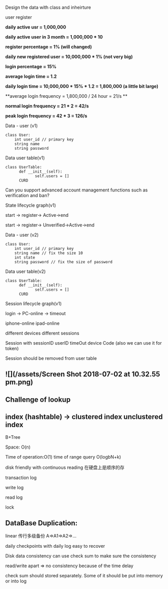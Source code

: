 Design the data with class and inheirture

user register

**daily active usr = 1,000,000**

**daily active user in 3 month = 1,000,000 \* 10**

**register percentage = 1% \(will changed\)**

**daily new registered user = 10,000,000 \* 1% \(not very big\)**

**login percentage = 15%**

**average login time = 1.2**

**daily login time = 10,000,000 \* 15% \* 1.2 = 1,800,000 \(a little bit large\)**

**average login frequency = 1,800,000 / 24 hour = 21/s **

**normal login frequency = 21 \* 2 = 42/s**

**peak login frequency = 42 \* 3 = 126/s**

Data - user \(v1\)

```
class User:
    int user_id // primary key
    string name
    string password
```

Data user table\(v1\)

```
class UserTable:
      def __init__(self):
             self.users = []
      CURD
```

Can you support advanced account management functions such as verification and ban?

State lifecycle graph\(v1\)

start -&gt; register-&gt; Active-&gt;end

start -&gt; register-&gt; Unverified-&gt;Active-&gt;end

Data - user \(v2\)

```
class User:
    int user_id // primary key
    string name // fix the size 10
    int state
    string password // fix the size of password
```

Data user table\(v2\)

```
class UserTable:
      def __init__(self):
             self.users = []
      CURD
```

Session lifecycle graph\(v1\)

login -&gt; PC-online -&gt; timeout

iphone-online ipad-online

different devices different sessions

Session with sessionID userID timeOut device Code \(also we can use it for token\)

Session should be removed from user table

## ![](/assets/Screen Shot 2018-07-02 at 10.32.55 pm.png)

## Challenge of lookup

## index \(hashtable\) -&gt; clustered index unclustered index

B+Tree

Space: O\(n\)

Time of operation:O\(1\) time of range query O\(logbN+k\)

disk friendly with continuous reading  在硬盘上是顺序的存

transaction log

write log 

read log

lock



## DataBase Duplication:

linear 传行多级备份 A=&gt;A1=&gt;A2=&gt;...

daily checkpoints with daily log easy to recover

Disk data consistency can use check sum to make sure the consistency

read/write apart =&gt; no consistency because of the time delay

check sum should stored separately. Some of it should be put into memory or into log





